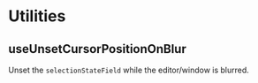 # Utilities

## useUnsetCursorPositionOnBlur

Unset the `selectionStateField` while the editor/window is blurred.
